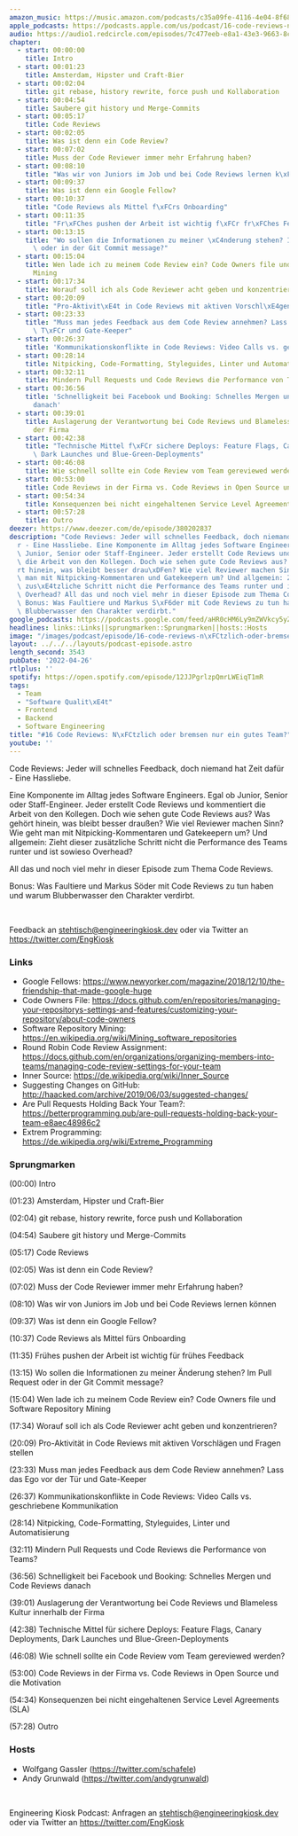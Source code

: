 ```yaml
---
amazon_music: https://music.amazon.com/podcasts/c35a09fe-4116-4e04-8f68-77d61b112e46/episodes/a5a91d87-c04e-43f1-a2dd-9f137a4fa0ef/engineering-kiosk-16-code-reviews-n%C3%BCtzlich-oder-bremsen-nur-ein-gutes-team
apple_podcasts: https://podcasts.apple.com/us/podcast/16-code-reviews-n%C3%BCtzlich-oder-bremsen-nur-ein-gutes-team/id1603082924?i=1000558699631
audio: https://audio1.redcircle.com/episodes/7c477eeb-e8a1-43e3-9663-8c6d9118645f/stream.mp3
chapter:
  - start: 00:00:00
    title: Intro
  - start: 00:01:23
    title: Amsterdam, Hipster und Craft-Bier
  - start: 00:02:04
    title: git rebase, history rewrite, force push und Kollaboration
  - start: 00:04:54
    title: Saubere git history und Merge-Commits
  - start: 00:05:17
    title: Code Reviews
  - start: 00:02:05
    title: Was ist denn ein Code Review?
  - start: 00:07:02
    title: Muss der Code Reviewer immer mehr Erfahrung haben?
  - start: 00:08:10
    title: "Was wir von Juniors im Job und bei Code Reviews lernen k\xF6nnen"
  - start: 00:09:37
    title: Was ist denn ein Google Fellow?
  - start: 00:10:37
    title: "Code Reviews als Mittel f\xFCrs Onboarding"
  - start: 00:11:35
    title: "Fr\xFChes pushen der Arbeit ist wichtig f\xFCr fr\xFChes Feedback"
  - start: 00:13:15
    title: "Wo sollen die Informationen zu meiner \xC4nderung stehen? Im Pull Request\
      \ oder in der Git Commit message?"
  - start: 00:15:04
    title: Wen lade ich zu meinem Code Review ein? Code Owners file und Software Repository
      Mining
  - start: 00:17:34
    title: Worauf soll ich als Code Reviewer acht geben und konzentrieren?
  - start: 00:20:09
    title: "Pro-Aktivit\xE4t in Code Reviews mit aktiven Vorschl\xE4gen und Fragen stellen"
  - start: 00:23:33
    title: "Muss man jedes Feedback aus dem Code Review annehmen? Lass das Ego vor der\
      \ T\xFCr und Gate-Keeper"
  - start: 00:26:37
    title: 'Kommunikationskonflikte in Code Reviews: Video Calls vs. geschriebene Kommunikation'
  - start: 00:28:14
    title: Nitpicking, Code-Formatting, Styleguides, Linter und Automatisierung
  - start: 00:32:11
    title: Mindern Pull Requests und Code Reviews die Performance von Teams?
  - start: 00:36:56
    title: 'Schnelligkeit bei Facebook und Booking: Schnelles Mergen und Code Reviews
      danach'
  - start: 00:39:01
    title: Auslagerung der Verantwortung bei Code Reviews und Blameless Kultur innerhalb
      der Firma
  - start: 00:42:38
    title: "Technische Mittel f\xFCr sichere Deploys: Feature Flags, Canary Deployments,\
      \ Dark Launches und Blue-Green-Deployments"
  - start: 00:46:08
    title: Wie schnell sollte ein Code Review vom Team gereviewed werden?
  - start: 00:53:00
    title: Code Reviews in der Firma vs. Code Reviews in Open Source und die Motivation
  - start: 00:54:34
    title: Konsequenzen bei nicht eingehaltenen Service Level Agreements (SLA)
  - start: 00:57:28
    title: Outro
deezer: https://www.deezer.com/de/episode/380202837
description: "Code Reviews: Jeder will schnelles Feedback, doch niemand hat Zeit daf\xFC\
  r - Eine Hassliebe. Eine Komponente im Alltag jedes Software Engineers. Egal ob\
  \ Junior, Senior oder Staff-Engineer. Jeder erstellt Code Reviews und kommentiert\
  \ die Arbeit von den Kollegen. Doch wie sehen gute Code Reviews aus? Was geh\xF6\
  rt hinein, was bleibt besser drau\xDFen? Wie viel Reviewer machen Sinn? Wie geht\
  \ man mit Nitpicking-Kommentaren und Gatekeepern um? Und allgemein: Zieht dieser\
  \ zus\xE4tzliche Schritt nicht die Performance des Teams runter und ist sowieso\
  \ Overhead? All das und noch viel mehr in dieser Episode zum Thema Code Reviews.\
  \ Bonus: Was Faultiere und Markus S\xF6der mit Code Reviews zu tun haben und warum\
  \ Blubberwasser den Charakter verdirbt."
google_podcasts: https://podcasts.google.com/feed/aHR0cHM6Ly9mZWVkcy5yZWRjaXJjbGUuY29tLzBlY2ZkZmQ3LWZkYTEtNGMzZC05NTE1LTQ3NjcyN2Y5ZGY1ZQ/episode/Y2MwYWY4MTUtNDhhZC00YjRhLThhYzgtYWRhMmQ1YWJkNzc5?sa=X&ved=0CAUQkfYCahcKEwi4xMSxj4L4AhUAAAAAHQAAAAAQNQ
headlines: links::Links||sprungmarken::Sprungmarken||hosts::Hosts
image: "/images/podcast/episode/16-code-reviews-n\xFCtzlich-oder-bremsen-nur-ein-gutes-team.jpg"
layout: ../../../layouts/podcast-episode.astro
length_second: 3543
pubDate: '2022-04-26'
rtlplus: ''
spotify: https://open.spotify.com/episode/12JJPgrlzpQmrLWEiqT1mR
tags:
  - Team
  - "Software Qualit\xE4t"
  - Frontend
  - Backend
  - Software Engineering
title: "#16 Code Reviews: N\xFCtzlich oder bremsen nur ein gutes Team?"
youtube: ''
---
```


<p>Code Reviews: Jeder will schnelles Feedback, doch niemand hat Zeit dafür - Eine Hassliebe.</p><p>Eine Komponente im Alltag jedes Software Engineers. Egal ob Junior, Senior oder Staff-Engineer. Jeder erstellt Code Reviews und kommentiert die Arbeit von den Kollegen. Doch wie sehen gute Code Reviews aus? Was gehört hinein, was bleibt besser draußen? Wie viel Reviewer machen Sinn? Wie geht man mit Nitpicking-Kommentaren und Gatekeepern um? Und allgemein: Zieht dieser zusätzliche Schritt nicht die Performance des Teams runter und ist sowieso Overhead?</p><p>All das und noch viel mehr in dieser Episode zum Thema Code Reviews.</p><p>Bonus: Was Faultiere und Markus Söder mit Code Reviews zu tun haben und warum Blubberwasser den Charakter verdirbt.</p><p><br></p><p>Feedback an <a href="mailto:stehtisch@engineeringkiosk.dev" rel="nofollow">stehtisch@engineeringkiosk.dev</a> oder via Twitter an <a href="https://twitter.com/EngKiosk" rel="nofollow">https://twitter.com/EngKiosk</a></p><h3 id="links">Links</h3><ul><li>Google Fellows: <a href="https://www.newyorker.com/magazine/2018/12/10/the-friendship-that-made-google-huge" rel="nofollow">https://www.newyorker.com/magazine/2018/12/10/the-friendship-that-made-google-huge</a></li><li>Code Owners File: <a href="https://docs.github.com/en/repositories/managing-your-repositorys-settings-and-features/customizing-your-repository/about-code-owners" rel="nofollow">https://docs.github.com/en/repositories/managing-your-repositorys-settings-and-features/customizing-your-repository/about-code-owners</a></li><li>Software Repository Mining: <a href="https://en.wikipedia.org/wiki/Mining_software_repositories" rel="nofollow">https://en.wikipedia.org/wiki/Mining_software_repositories</a></li><li>Round Robin Code Review Assignment: <a href="https://docs.github.com/en/organizations/organizing-members-into-teams/managing-code-review-settings-for-your-team" rel="nofollow">https://docs.github.com/en/organizations/organizing-members-into-teams/managing-code-review-settings-for-your-team</a></li><li>Inner Source: <a href="https://de.wikipedia.org/wiki/Inner_Source" rel="nofollow">https://de.wikipedia.org/wiki/Inner_Source</a></li><li>Suggesting Changes on GitHub: <a href="http://haacked.com/archive/2019/06/03/suggested-changes/" rel="nofollow">http://haacked.com/archive/2019/06/03/suggested-changes/</a></li><li>Are Pull Requests Holding Back Your Team?: <a href="https://betterprogramming.pub/are-pull-requests-holding-back-your-team-e8aec48986c2" rel="nofollow">https://betterprogramming.pub/are-pull-requests-holding-back-your-team-e8aec48986c2</a></li><li>Extrem Programming: <a href="https://de.wikipedia.org/wiki/Extreme_Programming" rel="nofollow">https://de.wikipedia.org/wiki/Extreme_Programming</a></li></ul><h3 id="sprungmarken">Sprungmarken</h3><p>(00:00) Intro</p><p>(01:23) Amsterdam, Hipster und Craft-Bier</p><p>(02:04) git rebase, history rewrite, force push und Kollaboration</p><p>(04:54) Saubere git history und Merge-Commits</p><p>(05:17) Code Reviews</p><p>(02:05) Was ist denn ein Code Review?</p><p>(07:02) Muss der Code Reviewer immer mehr Erfahrung haben?</p><p>(08:10) Was wir von Juniors im Job und bei Code Reviews lernen können</p><p>(09:37) Was ist denn ein Google Fellow?</p><p>(10:37) Code Reviews als Mittel fürs Onboarding</p><p>(11:35) Frühes pushen der Arbeit ist wichtig für frühes Feedback</p><p>(13:15) Wo sollen die Informationen zu meiner Änderung stehen? Im Pull Request oder in der Git Commit message?</p><p>(15:04) Wen lade ich zu meinem Code Review ein? Code Owners file und Software Repository Mining</p><p>(17:34) Worauf soll ich als Code Reviewer acht geben und konzentrieren?</p><p>(20:09) Pro-Aktivität in Code Reviews mit aktiven Vorschlägen und Fragen stellen</p><p>(23:33) Muss man jedes Feedback aus dem Code Review annehmen? Lass das Ego vor der Tür und Gate-Keeper</p><p>(26:37) Kommunikationskonflikte in Code Reviews: Video Calls vs. geschriebene Kommunikation</p><p>(28:14) Nitpicking, Code-Formatting, Styleguides, Linter und Automatisierung</p><p>(32:11) Mindern Pull Requests und Code Reviews die Performance von Teams?</p><p>(36:56) Schnelligkeit bei Facebook und Booking: Schnelles Mergen und Code Reviews danach</p><p>(39:01) Auslagerung der Verantwortung bei Code Reviews und Blameless Kultur innerhalb der Firma</p><p>(42:38) Technische Mittel für sichere Deploys: Feature Flags, Canary Deployments, Dark Launches und Blue-Green-Deployments</p><p>(46:08) Wie schnell sollte ein Code Review vom Team gereviewed werden?</p><p>(53:00) Code Reviews in der Firma vs. Code Reviews in Open Source und die Motivation</p><p>(54:34) Konsequenzen bei nicht eingehaltenen Service Level Agreements (SLA)</p><p>(57:28) Outro</p><h3 id="hosts">Hosts</h3><ul><li>Wolfgang Gassler (<a href="https://twitter.com/schafele" rel="nofollow">https://twitter.com/schafele</a>)</li><li>Andy Grunwald (<a href="https://twitter.com/andygrunwald" rel="nofollow">https://twitter.com/andygrunwald</a>)</li></ul><p><br></p><p>Engineering Kiosk Podcast: Anfragen an <a href="mailto:stehtisch@engineeringkiosk.dev" rel="nofollow">stehtisch@engineeringkiosk.dev</a> oder via Twitter an <a href="https://twitter.com/EngKiosk" rel="nofollow">https://twitter.com/EngKiosk</a></p>
